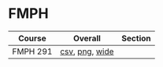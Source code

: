 # FMPH

| Course | Overall | Section |
| ------ | ------- | ------- |
| FMPH 291 | [csv](https://github.com/UCSD-Historical-Enrollment-Data/2025Fall/blob/main/overall/FMPH%20291.csv), [png](https://raw.githubusercontent.com/UCSD-Historical-Enrollment-Data/2025Fall/main/plot_overall/FMPH%20291.png), [wide](https://raw.githubusercontent.com/UCSD-Historical-Enrollment-Data/2025Fall/main/plot_overall_wide/FMPH%20291.png) |  |
